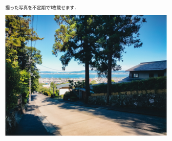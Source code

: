 <meta charset="UTF-8">

<!-- ## [Info](/info) - [Note](/note) - [Gallery](/gallery) -->

撮った写真を不定期で1枚載せます．

<img src="hz_01_small.jpg">
